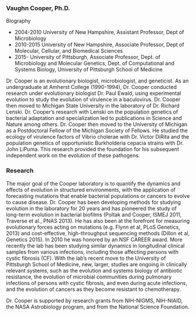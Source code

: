 ### Vaughn Cooper, Ph.D. 
Biography

* 2004-2010	University of New Hampshire, Assistant Professor, Dept of Microbiology
* 2010-2015	University of New Hampshire, Associate Professor, Dept of Molecular, Cellular, and Biomedical Sciences
* 2015-	University of Pittsburgh, Associate Professor, Dept. of Microbiology and Molecular Genetics, Dept. of Computational and Systems Biology, University of Pittsburgh School of Medicine

Dr. Cooper is an evolutionary biologist, microbiologist, and geneticist. As an undergraduate at Amherst College (1990-1994), Dr. Cooper conducted research under evolutionary biologist Dr. Paul Ewald, using experimental evolution to study the evolution of virulence in a baculovirus. Dr. Cooper then moved to Michigan State University in the laboratory of Dr. Richard Lenski. Dr. Cooper’s research with Lenski on the population genetics of bacterial adaptation and specialization led to publications in Science and Nature among others. Dr. Cooper then moved to the University of Michigan as a Postdoctoral Fellow of the Michigan Society of Fellows. He studied the ecology of virulence factors of Vibrio cholerae with Dr. Victor DiRita and the population genetics of opportunistic Burkholderia cepacia strains with Dr. John LiPuma. This research provided the foundation for his subsequent independent work on the evolution of these pathogens.

### Research
The major goal of the Cooper laboratory is to quantify the dynamics and effects of evolution in structured environments, with the application of forecasting mutations that enable bacterial populations or cancers to evolve to cause disease. Dr. Cooper has been developing methods for studying evolution in the laboratory for 20 years and has pioneered the study of long-term evolution in bacterial biofilms (Poltak and Cooper, ISMEJ 2011, Traverse et al., PNAS 2013). He has also been at the forefront for measuring evolutionary forces acting on mutations (e.g. Flynn et al, PLoS Genetics, 2013) and cost-effective, high-throughput sequencing methods (Dillon et al, Genetics 2015). In 2010 he was honored by an NSF CAREER award. More recently the lab has been studying similar dynamics in longitudinal clinical samples from various infections, including those affecting persons with cystic fibrosis (CF). With the lab’s recent move to the University of Pittsburgh School of Medicine, new, larger, studies are ongoing in clinically relevant systems, such as the evolution and systems biology of antibiotic resistance, the evolution of microbial communities during pulmonary infections of persons with cystic fibrosis, and even during acute infections, and the evolution of cancers as they become resistant to chemotherapy. 

Dr. Cooper is supported by research grants from NIH-NIGMS, NIH-NIAID, the NASA Astrobiology program, and from the National Science Foundation.

